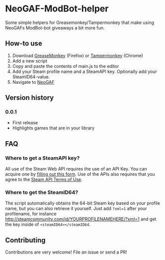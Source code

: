 # NeoGAF-ModBot-helper

Some simple helpers for Greasemonkey/Tampermonkey that make using NeoGAFs ModBot-bot giveaways a bit more fun.

## How-to use

1. Download [GreaseMonkey](https://addons.mozilla.org/en-US/firefox/addon/greasemonkey/) (Firefox) or [Tampermonkey](https://chrome.google.com/webstore/detail/tampermonkey/dhdgffkkebhmkfjojejmpbldmpobfkfo?hl=en) (Chrome)
2. Add a new script
3. Copy and paste the contents of main.js to the editor
4. Add your Steam profile name and a SteamAPI key. Optionally add your SteamID64-value.
5. Navigate to [NeoGAF](http://neogaf.com/forum)

## Version history
### 0.0.1
* First release
* Highlights games that are in your library

## FAQ
### Where to get a SteamAPI key?
All use of the Steam Web API requires the use of an API Key. You can acquire one by [filling out this form](http://steamcommunity.com/dev/apikey). Use of the APIs also requires that you agree to the [Steam API Terms of Use](http://steamcommunity.com/dev/apiterms).

### Where to get the SteamID64?
The script automatically obtains the 64-bit Steam key based on your profile name, but you can also retrieve it yourself. Just add `?xml=1` after your profilename, for instance http://steamcommunity.com/id/YOURPROFILENAMEHERE/?xml=1 and get the key inside of `<steamID64></steamID64`.

## Contributing
Contributions are very welcome! File an issue or send a PR!
